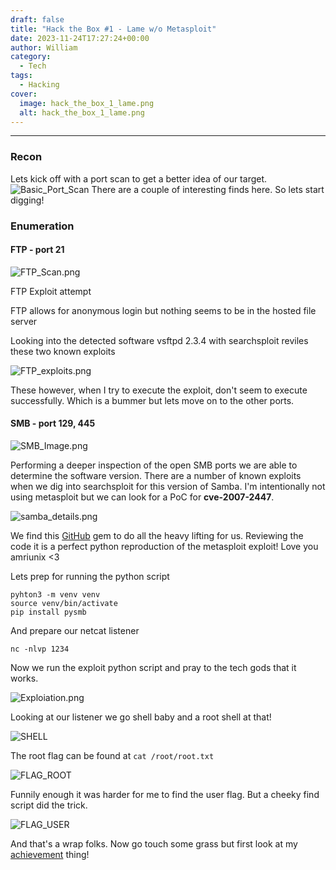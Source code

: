 ```yaml
---
draft: false
title: "Hack the Box #1 - Lame w/o Metasploit"
date: 2023-11-24T17:27:24+00:00
author: William
category:
  - Tech
tags:
  - Hacking
cover:
  image: hack_the_box_1_lame.png
  alt: hack_the_box_1_lame.png
---
```



---
### Recon

Lets kick off with a port scan to get a better idea of our target. 
![Basic_Port_Scan](https://i.imgur.com/RfzJ50B.png#center)
There are a couple of interesting finds here. So lets start digging!

### Enumeration
#### FTP - port 21

![FTP_Scan.png](https://i.imgur.com/Z6CiOaR.png#center)

FTP Exploit attempt

FTP allows for anonymous login but nothing seems to be in the hosted file server

Looking into the detected software vsftpd 2.3.4 with searchsploit reviles these two known exploits

![FTP_exploits.png](https://i.imgur.com/hpgB4LR.png#center)

These however, when I try to execute the exploit, don't seem to execute successfully. Which is a bummer but lets move on to the other ports.

#### SMB - port 129, 445
![SMB_Image.png](https://i.imgur.com/0uL6sOv.png#center)

Performing a deeper inspection of the open SMB ports we are able to determine the software version. There are a number of known exploits when we dig into searchsploit for this version of Samba. I'm intentionally not using metasploit but we can look for a PoC for **cve-2007-2447**.

![samba_details.png](https://i.imgur.com/dEQ0I2h.png#center)

We find this [GitHub](https://github.com/amriunix/CVE-2007-2447) gem to do all the heavy lifting for us. Reviewing the code it is a perfect python reproduction of the metasploit exploit! Love you amriunix <3


Lets prep for running the python script
```shell
pyhton3 -m venv venv
source venv/bin/activate
pip install pysmb
```

And prepare our netcat listener
```shell
nc -nlvp 1234
```

Now we run the exploit python script and pray to the tech gods that it works.

![Exploiation.png](https://i.imgur.com/5rnAPY9.png#center)

Looking at our listener we go shell baby and a root shell at that!

![SHELL](https://i.imgur.com/GVpV7Nr.png#center)

The root flag can be found at 
`cat /root/root.txt`

![FLAG_ROOT](https://i.imgur.com/PiGOfQm.png#center)

Funnily enough it was harder for me to find the user flag. But a cheeky find script did the trick.

![FLAG_USER](https://i.imgur.com/5u2kTGT.png#center)

And that's a wrap folks. Now go touch some grass but first look at my [achievement](https://www.hackthebox.com/achievement/machine/1695260/1) thing!

